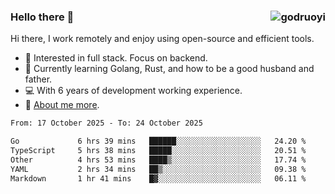 ### Hello there 👋 <img align="right" src="https://github-readme-stats.vercel.app/api?username=godruoyi&show_icons=true" alt="godruoyi" />

Hi there, I work remotely and enjoy using open-source and efficient tools.

- 🔭 Interested in full stack. Focus on backend.
- 🌱 Currently learning Golang, Rust, and how to be a good husband and father.
- 💻 With 6 years of development working experience.
- 👒 [About me more](https://godruoyi.com/posts/about-godruoyi).



<!--START_SECTION:waka-->

```txt
From: 17 October 2025 - To: 24 October 2025

Go             6 hrs 39 mins   ██████░░░░░░░░░░░░░░░░░░░   24.20 %
TypeScript     5 hrs 38 mins   █████░░░░░░░░░░░░░░░░░░░░   20.51 %
Other          4 hrs 53 mins   ████▒░░░░░░░░░░░░░░░░░░░░   17.74 %
YAML           2 hrs 34 mins   ██▒░░░░░░░░░░░░░░░░░░░░░░   09.38 %
Markdown       1 hr 41 mins    █▓░░░░░░░░░░░░░░░░░░░░░░░   06.11 %
```

<!--END_SECTION:waka-->
